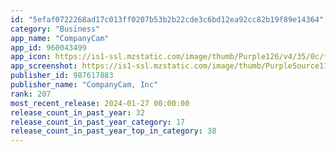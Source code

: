```yaml
---
id: "5efaf0722268ad17c013ff0207b53b2b22cde3c6bd12ea92cc82b19f89e14364"
category: "Business"
app_name: "CompanyCam"
app_id: 960043499
app_icon: https://is1-ssl.mzstatic.com/image/thumb/Purple126/v4/35/0c/f2/350cf2a3-5579-9fc5-df24-6797b480ea8e/AppIcon-1x_U007emarketing-0-7-0-85-220.png/1024x1024bb.png
app_screenshot: https://is1-ssl.mzstatic.com/image/thumb/PurpleSource115/v4/72/bd/32/72bd3220-6b2a-cfbc-b3ed-87fee26b02b2/c41f67d4-ebb7-4e03-9811-1db24fae0d92_6.5-inch-01.png/1284x2778bb.png
publisher_id: 987617883
publisher_name: "CompanyCam, Inc"
rank: 207
most_recent_release: 2024-01-27 00:00:00
release_count_in_past_year: 32
release_count_in_past_year_category: 17
release_count_in_past_year_top_in_category: 38
---
```

